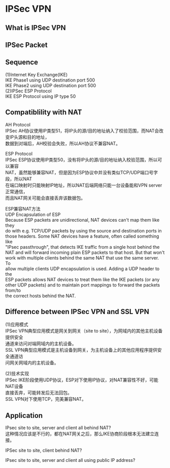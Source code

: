 # IPSec VPN    
    
## What is IPSec VPN   
    
## IPSec Packet    
    
## Sequence    
(1)Internet Key Exchange(IKE)    
	IKE Phase1 using UDP destination port 500  
	IKE Phase2 using UDP destination port 500  
(2)IPSec ESP Protocol     
	IKE ESP Protocol using IP type 50  
	  
    
## Compatiblility with NAT  
AH Protocol  
IPSec AH协议使用IP类型51，将IP头的源/目的地址纳入了校验范围，而NAT会改变IP头源和目的地址，  
数据到对端后，AH校验会失败，所以AH协议不兼容NAT。    
  
ESP Protocol  
IPSec ESP协议使用IP类型50，没有将IP头的源/目的地址纳入校验范围，所以可以兼容  
NAT，虽然能够兼容NAT，但是因为ESP协议中并没有类似TCP/UDP端口号字段，所以NAT  
在端口映射时只能映射IP地址，所以NAT后端网络只能一台设备能和VPN server正常通信，  
而且NAT网关可能会直接丢弃该数据包。    
    
ESP兼容NAT方法  
UDP Encapsulation of ESP    
Because ESP packets are unidirectional, NAT devices can't map them like they    
do with e.g. TCP/UDP packets by using the source and destination ports in    
those headers. Some NAT devices have a feature, often called something like    
"IPsec passthrough", that detects IKE traffic from a single host behind the    
NAT and will forward incoming plain ESP packets to that host. But that won't    
work with multiple clients behind the same NAT that use the same server. To    
allow multiple clients UDP encapsulation is used. Adding a UDP header to the    
ESP packets allows NAT devices to treat them like the IKE packets (or any    
other UDP packets) and to maintain port mappings to forward the packets from/to    
the correct hosts behind the NAT.    
    
## Difference between IPSec VPN and SSL VPN    
(1)应用模式    
IPSec VPN典型应用模式是网关到网关（site to site），为网域内的其他主机设备提供安全    
通道来访问对端网域内的主机设备。    
SSL VPN典型应用模式是主机设备到网关，为主机设备上的其他应用程序提供安全通道访    
问网关网域内的主机设备。    
    
(2)技术实现    
IPSec IKE阶段使用UDP协议，ESP对下使用IP协议，对NAT兼容性不好，可能NAT设备    
直接丢弃，可能转发后无法回包。    
SSL VPN对下使用TCP，完美兼容NAT。    
    
## Application    
IPsec site to site, server and client all behind NAT?   
这种情况应该是不行的，都在NAT网关之后，那么IKE协商阶段根本无法建立连接。    
  
IPSec site to site, client behind NAT?    
  
IPsec site to site, server and client all using public IP address?  
